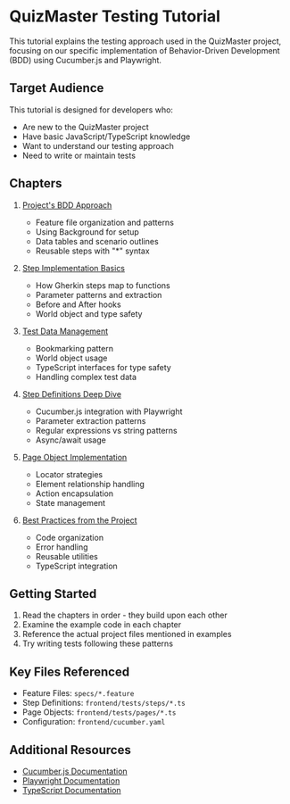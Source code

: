 # QuizMaster Testing Tutorial

This tutorial explains the testing approach used in the QuizMaster project, focusing on our specific implementation of Behavior-Driven Development (BDD) using Cucumber.js and Playwright.

## Target Audience

This tutorial is designed for developers who:
- Are new to the QuizMaster project
- Have basic JavaScript/TypeScript knowledge
- Want to understand our testing approach
- Need to write or maintain tests

## Chapters

1. [Project's BDD Approach](01-project-bdd-approach.md)
   - Feature file organization and patterns
   - Using Background for setup
   - Data tables and scenario outlines
   - Reusable steps with "*" syntax

2. [Step Implementation Basics](02-step-implementation-basics.md)
   - How Gherkin steps map to functions
   - Parameter patterns and extraction
   - Before and After hooks
   - World object and type safety

3. [Test Data Management](03-test-data-management.md)
   - Bookmarking pattern
   - World object usage
   - TypeScript interfaces for type safety
   - Handling complex test data

4. [Step Definitions Deep Dive](04-step-definitions.md)
   - Cucumber.js integration with Playwright
   - Parameter extraction patterns
   - Regular expressions vs string patterns
   - Async/await usage

5. [Page Object Implementation](05-page-objects.md)
   - Locator strategies
   - Element relationship handling
   - Action encapsulation
   - State management

6. [Best Practices from the Project](06-best-practices.md)
   - Code organization
   - Error handling
   - Reusable utilities
   - TypeScript integration

## Getting Started

1. Read the chapters in order - they build upon each other
2. Examine the example code in each chapter
3. Reference the actual project files mentioned in examples
4. Try writing tests following these patterns

## Key Files Referenced

- Feature Files: `specs/*.feature`
- Step Definitions: `frontend/tests/steps/*.ts`
- Page Objects: `frontend/tests/pages/*.ts`
- Configuration: `frontend/cucumber.yaml`

## Additional Resources

- [Cucumber.js Documentation](https://github.com/cucumber/cucumber-js)
- [Playwright Documentation](https://playwright.dev)
- [TypeScript Documentation](https://www.typescriptlang.org/docs)

